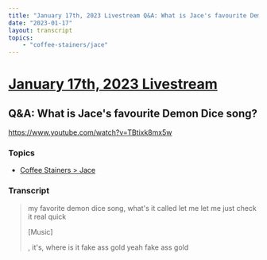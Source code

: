 ```yaml
---
title: "January 17th, 2023 Livestream Q&A: What is Jace's favourite Demon Dice song?"
date: "2023-01-17"
layout: transcript
topics:
    - "coffee-stainers/jace"
---
```

# [January 17th, 2023 Livestream](../2023-01-17.md)
## Q&A: What is Jace's favourite Demon Dice song?
https://www.youtube.com/watch?v=TBtixk8mx5w

### Topics
* [Coffee Stainers > Jace](../topics/coffee-stainers/jace.md)

### Transcript

> my favorite demon dice song, what's it called let me let me just check it real quick
>
> [Music]
>
>, it's, where is it fake ass gold yeah fake ass gold
